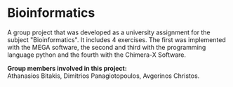 # Bioinformatics
A group project that was developed as a university assignment for the subject "Bioinformatics". It includes 4 exercises. The first was implemented with the MEGA software, the second and third with the programming language python and the fourth with the Chimera-X Software.

**Group members involved in this project:**<br>
Athanasios Bitakis, Dimitrios Panagiotopoulos, Avgerinos Christos.
